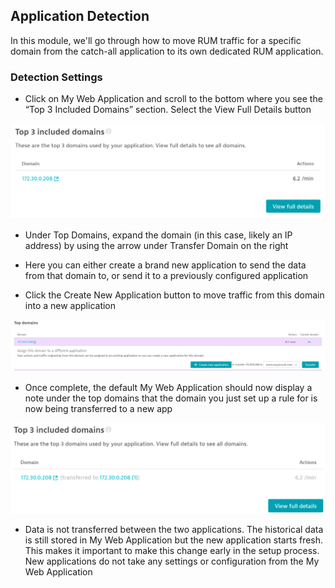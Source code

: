 ## Application Detection

In this module, we'll go through how to move RUM traffic for a specific domain from the catch-all application to its own dedicated RUM application.


### Detection Settings
- Click on My Web Application and scroll to the bottom where you see the “Top 3 Included Domains” section. Select the View Full Details button

![Detection_Included_Domains](../../assets/images/Detection_Included_Domains.png)

- Under Top Domains, expand the domain (in this case, likely an IP address) by using the arrow under Transfer Domain on the right

- Here you can either create a brand new application to send the data from that domain to, or send it to a previously configured application

- Click the Create New Application button to move traffic from this domain into a new application

![Top_Domain_Transfer](../../assets/images/Top_Domain_Transfer.png)

- Once complete, the default My Web Application should now display a note under the top domains that the domain you just set up a rule for is now being transferred to a new app

![Transferred_Domain](../../assets/images/Transferred_Domain.png)

- Data is not transferred between the two applications. The historical data is still stored in My Web Application but the new application starts fresh. This makes it important to make this change early in the setup process. New applications do not take any settings or configuration from the My Web Application
